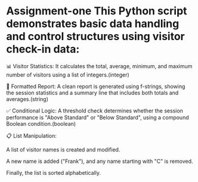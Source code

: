 # Assignment-one This Python script demonstrates basic data handling and control structures using visitor check-in data:

📊 Visitor Statistics: It calculates the total, average, minimum, and maximum number of visitors using a list of integers.(integer)

📝 Formatted Report: A clean report is generated using f-strings, showing the session statistics and a summary line that includes both totals and averages.(string)

✅ Conditional Logic: A threshold check determines whether the session performance is "Above Standard" or "Below Standard", using a compound Boolean condition.(boolean)

📋 List Manipulation:

A list of visitor names is created and modified.

A new name is added ("Frank"), and any name starting with "C" is removed.

Finally, the list is sorted alphabetically.
